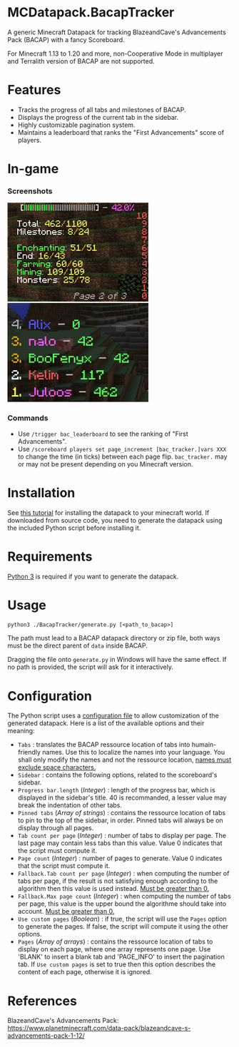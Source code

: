 # MCDatapack.BacapTracker
A generic Minecraft Datapack for tracking BlazeandCave's Advancements Pack (BACAP) with a fancy Scoreboard.

For Minecraft 1.13 to 1.20 and more, non-Cooperative Mode in multiplayer and Terralith version of BACAP are not supported.

# Features
- Tracks the progress of all tabs and milestones of BACAP.
- Displays the progress of the current tab in the sidebar.
- Highly customizable pagination system.
- Maintains a leaderboard that ranks the "First Advancements" score of players.

# In-game

### Screenshots

![In-game screenshot of the progress sidebar](./images/sidebar.png)
![In-game screenshot of the leaderboard](./images/leaderboard.png)

### Commands

- Use `/trigger bac_leaderboard` to see the ranking of "First Advancements".
- Use `/scoreboard players set page_increment [bac_tracker.]vars XXX` to change the time (in ticks) between each page flip. `bac_tracker.` may or may not be present depending on you Minecraft version.

# Installation
See [this tutorial](https://minecraft.fandom.com/wiki/Tutorials/Installing_a_data_pack) for installing the datapack to your minecraft world.
If downloaded from source code, you need to generate the datapack using the included Python script before installing it.

# Requirements
[Python 3](https://www.python.org/) is required if you want to generate the datapack.

# Usage

    python3 ./BacapTracker/generate.py [<path_to_bacap>]

The path must lead to a BACAP datapack directory or zip file, both ways must be the direct parent of `data` inside BACAP.

Dragging the file onto `generate.py` in Windows will have the same effect. If no path is provided, the script will ask for it interactively.

# Configuration
The Python script uses a [configuration file](BacapTracker/config.json) to allow customization of the generated datapack. Here is a list of the available options and their meaning:
- `Tabs` : translates the BACAP ressource location of tabs into humain-friendly names. Use this to localize the names into your language. You shall only modify the names and not the ressource location, <u/>names must exclude space characters.</u>
- `Sidebar` : contains the following options, related to the scoreboard's sidebar.
- `Progress bar.length` (*Integer*) : length of the progress bar, which is displayed in the sidebar's title. 40 is recommanded, a lesser value may break the indentation of other tabs.
- `Pinned tabs` (*Array of strings*) : contains the ressource location of tabs to pin to the top of the sidebar, in order. Pinned tabs will always be on display through all pages.
- `Tab count per page` (*Integer*) : number of tabs to display per page. The last page may contain less tabs than this value. Value 0 indicates that the script must compute it.
- `Page count` (*Integer*) : number of pages to generate. Value 0 indicates that the script must compute it.
- `Fallback.Tab count per page` (*Integer*) : when computing the number of tabs per page, if the result is not satisfying enough according to the algorithm then this value is used instead. <u/> Must be greater than 0.</u>
- `Fallback.Max page count` (*Integer*) : when computing the number of tabs per page, this value is the upper bound the algorithme should take into account. <u/> Must be greater than 0.</u>
- `Use custom pages` (*Boolean*) : if true, the script will use the `Pages` option to generate the pages. If false, the script will compute it using the other options.
- `Pages` (*Array of arrays*) : contains the ressource location of tabs to display on each page, where one array represents one page. Use 'BLANK' to insert a blank tab and 'PAGE_INFO' to insert the pagination tab. If `Use custom pages` is set to true then this option describes the content of each page, otherwise it is ignored.

# References
BlazeandCave's Advancements Pack: https://www.planetminecraft.com/data-pack/blazeandcave-s-advancements-pack-1-12/
